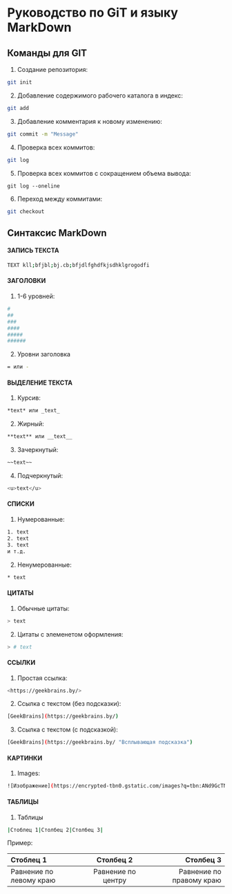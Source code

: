 # Руководство по GiT и языку MarkDown

## Команды для GIT

1. Создание репозитория:
```sh
git init
```

2. Добавление содержимого рабочего каталога в индекс:
```sh
git add
```

3. Добавление комментария к новому изменению:
```sh
git commit -m "Message"
```

4. Проверка всех коммитов:
```sh
git log
```

5. Проверка всех коммитов с сокращением объема вывода:
```ssh
git log --oneline
```

6. Переход между коммитами:
```sh
git checkout
```

## Синтаксис MarkDown

#### ЗАПИСЬ ТЕКСТА
```sh
TEXT kll;bfjbl;bj.cb;bfjdlfghdfkjsdhklgrogodfi
```

#### ЗАГОЛОВКИ

1. 1-6 уровней: 
```sh
# 
##
###
####
#####
######
```

2. Уровни заголовка
```sh
= или -
```

#### ВЫДЕЛЕНИЕ ТЕКСТА

1. Курсив:
```sh
*text* или _text_
```

2. Жирный:
```sh
**text** или __text__
```

3. Зачеркнутый:
```sh
~~text~~
```

4. Подчеркнутый:
```sh
<u>text</u>
```

#### СПИСКИ

1. Нумерованные:
```sh
1. text
2. text
3. text
и т.д.
```

2. Ненумерованные:
```sh
* text
```

#### ЦИТАТЫ

1. Обычные цитаты:
```sh
> text
```

2. Цитаты с элеменетом оформления:
```sh
> # text
```

#### ССЫЛКИ

1. Простая ссылка:
```sh
<https://geekbrains.by/>
```

2. Ссылка с текстом (без подсказки):
```sh
[GeekBrains](https://geekbrains.by/)
```

3. Ссылка с текстом (с подсказкой):
```sh
[GeekBrains](https://geekbrains.by/ "Всплывающая подсказка")
```

#### КАРТИНКИ

1. Images:
```sh
![Изображение](https://encrypted-tbn0.gstatic.com/images?q=tbn:ANd9GcTNnoTeS0nZdlk-gH4Vx7l1a2ABfX6zM3Bt6A&s)
```

#### ТАБЛИЦЫ

1. Таблицы
```sh
|Стоблец 1|Столбец 2|Столбец 3|
```

Пример: 

|Стоблец 1|Столбец 2|Столбец 3|
|:-|:-:|-:|
|Равнение по левому краю|Равнение по центру|Равнение по правому краю|